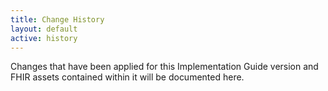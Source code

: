 ```yaml
---
title: Change History
layout: default
active: history
---
```


Changes that have been applied for this Implementation Guide version and FHIR assets contained within it will be documented here.